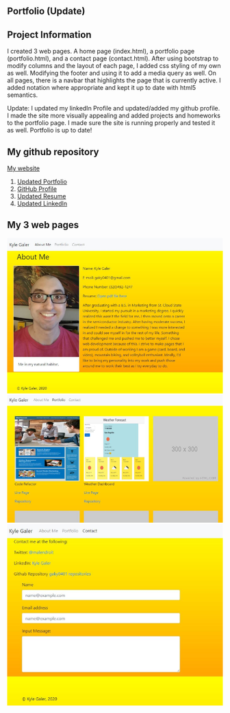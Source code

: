 ## Portfolio (Update)

## Project Information
I created 3 web pages. A home page (index.html), a portfolio page (portfolio.html), and a contact page (contact.html).
After using bootstrap to modify columns and the layout of each page, I added css styling of my own as well. Modifying the footer and using it to add a media query as well. On all pages, there is a navbar that highlights the page that is currently active. I added notation where appropriate and kept it up to date with html5 semantics.

Update: I updated my linkedIn Profile and updated/added my github profile.
I made the site more visually appealing and added projects and homeworks to the
portfolio page. I made sure the site is running properly and tested it as well.
Portfolio is up to date!

## My github repository
[My website](https://gaky0401.github.io/Portfolio/)

1. [Updated Portfolio](https://gaky0401.github.io/Portfolio/)
2. [GitHub Profile](https://github.com/gaky0401)
3. [Updated Resume](./assets/Resume2020.pdf)
4. [Updated LinkedIn](www.linkedin.com/in/kyle-galer-2a561617)

## My 3 web pages

![Home page](/assets/images/Index.jpg)
![Portfolio Page](/assets/images/Portfolio.jpg)
![Contact Page](/assets/images/Contact.jpg)

